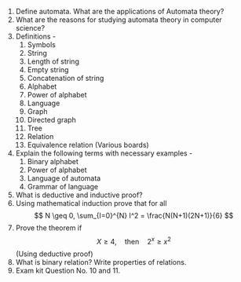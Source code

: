 1. Define automata. What are the applications of Automata theory?
2. What are the reasons for studying automata theory in computer science?
3. Definitions -
	1. Symbols
	2. String
	3. Length of string
	4. Empty string
	5. Concatenation of string
	6. Alphabet
	7. Power of alphabet
	8. Language
	9. Graph
	10. Directed graph
	11. Tree
	12. Relation
	13. Equivalence relation (Various boards)
4. Explain the following terms with necessary examples -
	1. Binary alphabet
	2. Power of alphabet
	3. Language of automata
	4. Grammar of language
5. What is deductive and inductive proof?
6. Using mathematical induction prove that for all $$ N \geq 0, \sum_{I=0}^{N} I^2 = \frac{N(N+1)(2N+1)}{6} $$
7. Prove the theorem if $$ X\geq4, \quad \text{then} \quad 2^x \geq x^2 $$ (Using deductive proof)
8. What is binary relation? Write properties of relations.
9. Exam kit Question No. 10 and 11.